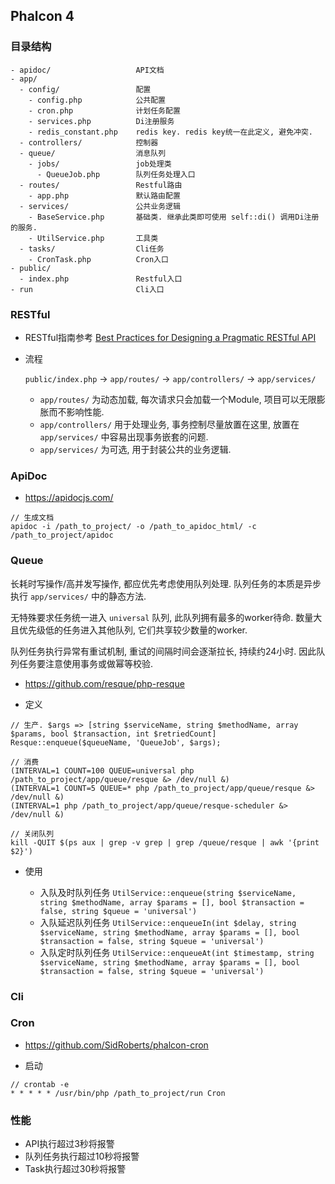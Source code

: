 ## Phalcon 4

### 目录结构

```
- apidoc/                   API文档
- app/
  - config/                 配置
    - config.php            公共配置
    - cron.php              计划任务配置
    - services.php          Di注册服务
    - redis_constant.php    redis key. redis key统一在此定义, 避免冲突. 
  - controllers/            控制器
  - queue/                  消息队列
    - jobs/                 job处理类
      - QueueJob.php        队列任务处理入口
  - routes/                 Restful路由
    - app.php               默认路由配置
  - services/               公共业务逻辑
    - BaseService.php       基础类. 继承此类即可使用 self::di() 调用Di注册的服务.
    - UtilService.php       工具类
  - tasks/                  Cli任务
    - CronTask.php          Cron入口
- public/
  - index.php               Restful入口
- run                       Cli入口
```

### RESTful

- RESTful指南参考 <a href="https://www.vinaysahni.com/best-practices-for-a-pragmatic-restful-api" target="_blank">Best Practices for Designing a Pragmatic RESTful API</a>

- 流程
  
  `public/index.php` -> `app/routes/` -> `app/controllers/` -> `app/services/`
  
  - `app/routes/` 为动态加载, 每次请求只会加载一个Module, 项目可以无限膨胀而不影响性能.
  - `app/controllers/` 用于处理业务, 事务控制尽量放置在这里, 放置在 `app/services/` 中容易出现事务嵌套的问题.
  - `app/services/` 为可选, 用于封装公共的业务逻辑.

### ApiDoc

- https://apidocjs.com/

```
// 生成文档
apidoc -i /path_to_project/ -o /path_to_apidoc_html/ -c /path_to_project/apidoc
```

### Queue

长耗时写操作/高并发写操作, 都应优先考虑使用队列处理. 队列任务的本质是异步执行 `app/services/` 中的静态方法.

无特殊要求任务统一进入 `universal` 队列, 此队列拥有最多的worker待命. 数量大且优先级低的任务进入其他队列, 它们共享较少数量的worker.

队列任务执行异常有重试机制, 重试的间隔时间会逐渐拉长, 持续约24小时. 因此队列任务要注意使用事务或做幂等校验.

- https://github.com/resque/php-resque

- 定义

```
// 生产. $args => [string $serviceName, string $methodName, array $params, bool $transaction, int $retriedCount]
Resque::enqueue($queueName, 'QueueJob', $args);

// 消费
(INTERVAL=1 COUNT=100 QUEUE=universal php /path_to_project/app/queue/resque &> /dev/null &)
(INTERVAL=1 COUNT=5 QUEUE=* php /path_to_project/app/queue/resque &> /dev/null &)
(INTERVAL=1 php /path_to_project/app/queue/resque-scheduler &> /dev/null &)

// 关闭队列
kill -QUIT $(ps aux | grep -v grep | grep /queue/resque | awk '{print $2}')
```

- 使用

  - 入队及时队列任务 `UtilService::enqueue(string $serviceName, string $methodName, array $params = [], bool $transaction = false, string $queue = 'universal')`
  - 入队延迟队列任务 `UtilService::enqueueIn(int $delay, string $serviceName, string $methodName, array $params = [], bool $transaction = false, string $queue = 'universal')`
  - 入队定时队列任务 `UtilService::enqueueAt(int $timestamp, string $serviceName, string $methodName, array $params = [], bool $transaction = false, string $queue = 'universal')`

### Cli

### Cron

- https://github.com/SidRoberts/phalcon-cron

- 启动

```
// crontab -e
* * * * * /usr/bin/php /path_to_project/run Cron
```

### 性能

- API执行超过3秒将报警
- 队列任务执行超过10秒将报警
- Task执行超过30秒将报警
